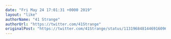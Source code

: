 ```yaml
---
date: "Fri May 24 17:01:31 +0000 2019"
layout: "like"
authorName: "41 Strange"
authorUrl: "https://twitter.com/41Strange"
originalPost: "https://twitter.com/41Strange/status/1131968481446916096"
---
```

